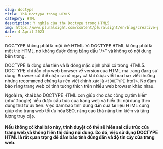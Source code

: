 ```yaml
---
slug: doctype
title: Thẻ Doctype trong HTML5
category: HTML
description: Ý nghĩa của thẻ Doctype trong HTML5
img: https://www.pluralsight.com/content/pluralsight/en/blog/creative-professional/wha/whats-stuff-top-html5-document/_jcr_content/main/hero_blog_block/image-res.img.jpg/1527709379553.jpg
date: 4 April 2023
---
```

DOCTYPE không phải là một thẻ HTML. Vì DOCTYPE HTML không phải là một thẻ HTML, nó không được đóng bằng dấu "/>" và không có nội dung bên trong.

DOCTYPE là dòng đầu tiên và là dòng mặc định phải có trong HTML5. DOCTYPE chỉ dẫn cho web browser về version của HTML mà trang đang sử dụng. Browser có thể nhận ra nó ngay cả khi được viết hoa hay viết thường nhưng recommend chúng ta nên viết chính xác là `<!DOCTYPE html>`. Nó đảm bảo rằng trang web có tính tương thích trên nhiều web browser khác nhau.

Ngoài ra, khai báo DOCTYPE HTML còn giúp cho các công cụ tìm kiếm (như Google) hiểu được cấu trúc của trang web và hiển thị nội dung theo đúng thứ tự ưu tiên. Việc đảm bảo tính đúng đắn của tài liệu HTML cũng giúp cho trang web tối ưu hóa SEO, nâng cao khả năng tìm kiếm và tăng lượng truy cập.

#### Nếu không có khai báo này, trình duyệt có thể sẽ hiểu sai cấu trúc của trang web và không hiển thị đúng nội dung. Do đó, việc sử dụng DOCTYPE HTML là rất quan trọng để đảm bảo tính đúng đắn và độ tin cậy của trang web.
